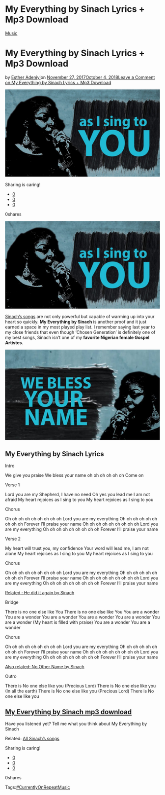 # My Everything by Sinach Lyrics + Mp3 Download

[Music](https://estheradeniyi.com/category/music/)
# My Everything by Sinach Lyrics + Mp3 Download

by [Esther Adeniyi](https://estheradeniyi.com/author/esther-adeniyi/)on [November 27, 2017October 4, 2018](https://estheradeniyi.com/my-everything-by-sinach-lyrics-mp3/)[Leave a Comment on My Everything by Sinach Lyrics + Mp3 Download](https://estheradeniyi.com/my-everything-by-sinach-lyrics-mp3/#respond)

![](images\MYEVERYTHINGBYSINACH.jpg)

Sharing is caring!

- [0](https://www.facebook.com/sharer/sharer.php?u=https%3A%2F%2Festheradeniyi.com%2Fmy-everything-by-sinach-lyrics-mp3%2F&amp;t=My%20Everything%20by%20Sinach%20Lyrics%20%2B%20Mp3%20Download)
- [0](https://twitter.com/intent/tweet?text=My%20Everything%20by%20Sinach%20Lyrics%20%2B%20Mp3%20Download&amp;url=https%3A%2F%2Festheradeniyi.com%2Fmy-everything-by-sinach-lyrics-mp3%2F)
- [0](#)

0shares

[![MY EVERYTHING BY SINACH](images\MYEVERYTHINGBYSINACH-1024x576.jpg)](images\MYEVERYTHINGBYSINACH-1024x576.jpg)

[Sinach&#x2019;s songs](https://estheradeniyi.com/all-sinach-songs-a-comprehensive-list/) are not only powerful but capable of warming up into your heart so quickly. **My Everything by Sinach** is another proof and it just earned a space in my most played play list. I remember saying last year to my close friends that even though &#x2018;Chosen Generation&#x2019; is definitely one of my best songs, Sinach isn&#x2019;t one of my **favorite Nigerian female Gospel Artistes.**

**[![](images\Sinach-My-Everything-naijaexclusive-740x431.jpg)](images\Sinach-My-Everything-naijaexclusive-740x431.jpg)**

## My Everything by Sinach Lyrics

Intro

We give you praise
 We bless your name
 oh oh oh
 oh oh oh
 Come on

Verse 1

Lord you are my Shepherd,
 I have no need
 Oh yes you lead me
 I am not afraid
 My heart rejoices as I sing to you
 My heart rejoices as I sing to you

Chorus

Oh oh oh oh oh oh oh oh oh
 Lord you are my everything
 Oh oh oh oh oh oh oh oh oh
 Forever I&#x2019;ll praise your name
 Oh oh oh oh oh oh oh oh oh
 Lord you are my everything
 Oh oh oh oh oh oh oh oh oh
 Forever I&#x2019;ll praise your name

Verse 2

My heart will trust you,
 my confidence
 Your word will lead me,
 I am not alone
 My heart rejoices as I sing to you
 My heart rejoices as I sing to you

Chorus

Oh oh oh oh oh oh oh oh oh
 Lord you are my everything
 Oh oh oh oh oh oh oh oh oh
 Forever I&#x2019;ll praise your name
 Oh oh oh oh oh oh oh oh oh
 Lord you are my everything
 Oh oh oh oh oh oh oh oh oh
 Forever I&#x2019;ll praise your name

[Related :&#xA0;He did it again by Sinach](https://estheradeniyi.com/download-he-did-it-again-by-sinach/)

Bridge

There is no one else like You
 There is no one else like You
 You are a wonder
 You are a wonder
 You are a wonder
 You are a wonder
 You are a wonder
 You are a wonder
 (My heart is filled with praise)
 You are a wonder
 You are a wonder

Chorus

Oh oh oh oh oh oh oh oh oh
 Lord you are my everything
 Oh oh oh oh oh oh oh oh oh
 Forever I&#x2019;ll praise your name
 Oh oh oh oh oh oh oh oh oh
 Lord you are my everything
 Oh oh oh oh oh oh oh oh oh
 Forever I&#x2019;ll praise your name

[Also related: No Other Name by Sinach](https://www.estheradeniyi.com/no-other-name-by-sinach-lyrics-mp3?m=0)

Outro

There is No one else like you
 (Precious Lord)
 There is No one else like you
 (In all the earth)
 There is No one else like you
 (Precious Lord)
 There is No one else like you

## [My Everything by Sinach mp3 download](https://www.naijavibes.com/2017/11/sinach-my-everything/)

Have you listened yet? Tell me what you think about My Everything by Sinach

Related: [All Sinach&#x2019;s songs](https://estheradeniyi.com/all-sinach-songs-a-comprehensive-list/)

Sharing is caring!

- [0](https://www.facebook.com/sharer/sharer.php?u=https%3A%2F%2Festheradeniyi.com%2Fmy-everything-by-sinach-lyrics-mp3%2F&amp;t=My%20Everything%20by%20Sinach%20Lyrics%20%2B%20Mp3%20Download)
- [0](https://twitter.com/intent/tweet?text=My%20Everything%20by%20Sinach%20Lyrics%20%2B%20Mp3%20Download&amp;url=https%3A%2F%2Festheradeniyi.com%2Fmy-everything-by-sinach-lyrics-mp3%2F)
- [0](#)

0shares

Tags:[#CurrentlyOnRepeat](https://estheradeniyi.com/tag/currentlyonrepeat/)[Music](https://estheradeniyi.com/tag/music/)